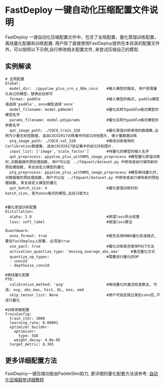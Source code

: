 # FastDeploy 一键自动化压缩配置文件说明
FastDeploy 一键自动化压缩配置文件中，包含了全局配置，量化蒸馏训练配置，离线量化配置和训练配置.
用户除了直接使用FastDeploy提供在本目录的配置文件外，可以按照以下示例,自行修改相关配置文件, 来尝试压缩自己的模型.

## 实例解读

```
# 全局配置
Global:
  model_dir: ./ppyoloe_plus_crn_s_80e_coco    #输入模型的路径, 用户若需量化自己的模型，替换此处即可
  format: paddle                              #输入模型的格式, paddle模型请选择'paddle', onnx模型选择'onnx'
  model_filename: model.pdmodel               #量化后转为paddle格式模型的模型名字
  params_filename: model.pdiparams            #量化后转为paddle格式模型的参数名字
  qat_image_path: ./COCO_train_320            #量化蒸馏训练使用的数据集,此例为少量无标签数据, 选自COCO2017训练集中的前320张图片, 做少量数据训练
  ptq_image_path: ./COCO_val_320              #离线训练使用的Carlibration数据集, 选自COCO2017验证集中的前320张图片.
  input_list: ['image','scale_factor']        #待量化的模型的输入名字
  qat_preprocess: ppyoloe_plus_withNMS_image_preprocess #模型量化蒸馏训练时,对数据做的预处理函数, 用户可以在 ../fdquant/dataset.py 中修改或自行编写新的预处理函数, 来支自定义模型的量化
  ptq_preprocess: ppyoloe_plus_withNMS_image_preprocess #模型离线量化时,对数据做的预处理函数, 用户可以在 ../fdquant/dataset.py 中修改或自行编写新的预处理函数, 来支自定义模型的量化
  qat_batch_size: 4                           #量化蒸馏训练时的batch_size, 若为onnx格式的模型,此处只能为1


#量化蒸馏训练配置
Distillation:
  alpha: 1.0                                  #蒸馏loss所占权重
  loss: soft_label                            #蒸馏loss算法

QuantAware:
  onnx_format: true                           #是否采用ONNX量化标准格式, 要在FastDeploy上部署, 必须选true
  use_pact: true                              #量化训练是否使用PACT方法
  activation_quantize_type: 'moving_average_abs_max'     #激活量化方式
  quantize_op_types:                          #需要进行量化的OP
  - conv2d
  - depthwise_conv2d

#离线量化配置
PTQ:
  calibration_method: 'avg'                   #离线量化的激活校准算法, 可选: avg, abs_max, hist, KL, mse, emd
  skip_tensor_list: None                      #用户可指定跳过某些conv层,不进行量化

#训练参数配置
TrainConfig:
  train_iter: 3000
  learning_rate: 0.00001
  optimizer_builder:
    optimizer:
      type: SGD
    weight_decay: 4.0e-05
  target_metric: 0.365

```
## 更多详细配置方法

FastDeploy一键压缩功能由PaddeSlim助力, 更详细的量化配置方法请参考:
[自动化压缩超参详细教程](https://github.com/PaddlePaddle/PaddleSlim/blob/develop/example/auto_compression/hyperparameter_tutorial.md)
